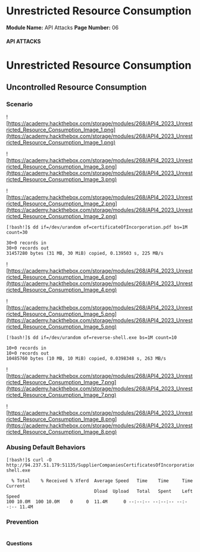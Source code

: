 <!--
 // Platform: Academy
// URL: https://academy.hackthebox.com/module/268/section/3064
// Platform Version: V1
// Module ID: 268
// Module Name: API Attacks
// Module Difficulty: Medium
// Section ID: 3064
// Section Title: Unrestricted Resource Consumption
// Page Title: API Attacks
// Page Number: 06
-->

# Unrestricted Resource Consumption

**Module Name:** API Attacks **Page Number:** 06

#### API ATTACKS

# Unrestricted Resource Consumption

## Uncontrolled Resource Consumption

### Scenario

![https://academy.hackthebox.com/storage/modules/268/API4_2023_Unrestricted_Resource_Consumption_Image_1.png](https://academy.hackthebox.com/storage/modules/268/API4_2023_Unrestricted_Resource_Consumption_Image_1.png)

![https://academy.hackthebox.com/storage/modules/268/API4_2023_Unrestricted_Resource_Consumption_Image_3.png](https://academy.hackthebox.com/storage/modules/268/API4_2023_Unrestricted_Resource_Consumption_Image_3.png)

![https://academy.hackthebox.com/storage/modules/268/API4_2023_Unrestricted_Resource_Consumption_Image_2.png](https://academy.hackthebox.com/storage/modules/268/API4_2023_Unrestricted_Resource_Consumption_Image_2.png)

``` shell-session
[!bash!]$ dd if=/dev/urandom of=certificateOfIncorporation.pdf bs=1M count=30

30+0 records in
30+0 records out
31457280 bytes (31 MB, 30 MiB) copied, 0.139503 s, 225 MB/s
```

![https://academy.hackthebox.com/storage/modules/268/API4_2023_Unrestricted_Resource_Consumption_Image_4.png](https://academy.hackthebox.com/storage/modules/268/API4_2023_Unrestricted_Resource_Consumption_Image_4.png)

![https://academy.hackthebox.com/storage/modules/268/API4_2023_Unrestricted_Resource_Consumption_Image_5.png](https://academy.hackthebox.com/storage/modules/268/API4_2023_Unrestricted_Resource_Consumption_Image_5.png)

``` shell-session
[!bash!]$ dd if=/dev/urandom of=reverse-shell.exe bs=1M count=10

10+0 records in
10+0 records out
10485760 bytes (10 MB, 10 MiB) copied, 0.0398348 s, 263 MB/s
```

![https://academy.hackthebox.com/storage/modules/268/API4_2023_Unrestricted_Resource_Consumption_Image_7.png](https://academy.hackthebox.com/storage/modules/268/API4_2023_Unrestricted_Resource_Consumption_Image_7.png)

![https://academy.hackthebox.com/storage/modules/268/API4_2023_Unrestricted_Resource_Consumption_Image_8.png](https://academy.hackthebox.com/storage/modules/268/API4_2023_Unrestricted_Resource_Consumption_Image_8.png)

### Abusing Default Behaviors

``` shell-session
[!bash!]$ curl -O http://94.237.51.179:51135/SupplierCompaniesCertificatesOfIncorporations/reverse-shell.exe

  % Total    % Received % Xferd  Average Speed   Time    Time     Time  Current
                                 Dload  Upload   Total   Spent    Left  Speed
100 10.0M  100 10.0M    0     0  11.4M      0 --:--:-- --:--:-- --:--:-- 11.4M
```

### Prevention

# 

# 

#### Questions

####